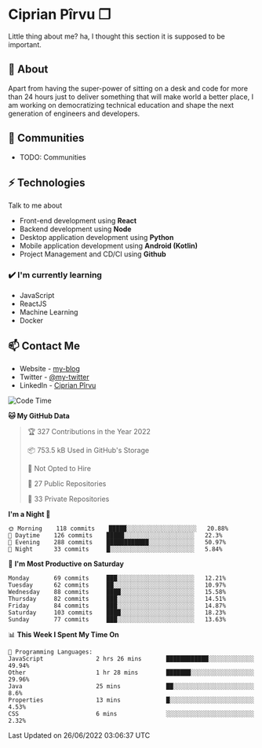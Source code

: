 # Ciprian Pîrvu ❐

Little thing about me? ha, I thought this section it is supposed to be important.

## 🧐 About

Apart from having the super-power of sitting on a desk and code for more than 24 hours just to deliver something that will make world a better place, I am working on democratizing technical education and shape the next generation of engineers and developers.

## 👯 Communities

-   TODO: Communities

## ⚡ Technologies

Talk to me about

-   Front-end development using **React**
-   Backend development using **Node**
-   Desktop application development using **Python**
-   Mobile application development using **Android (Kotlin)**
-   Project Management and CD/CI using **Github**

### ✔️ I'm currently learning

-   JavaScript
-   ReactJS
-   Machine Learning
-   Docker

## 📫 Contact Me

-   Website - [my-blog]()
-   Twitter - [@my-twitter]()
-   LinkedIn - [Ciprian Pîrvu](https://www.linkedin.com/in/p%C3%AErvu-ciprian-cristian-4415991b1/)

<!--START_SECTION:waka-->
![Code Time](http://img.shields.io/badge/Code%20Time-1%2C242%20hrs%2034%20mins-blue)

**🐱 My GitHub Data** 

> 🏆 327 Contributions in the Year 2022
 > 
> 📦 753.5 kB Used in GitHub's Storage 
 > 
> 🚫 Not Opted to Hire
 > 
> 📜 27 Public Repositories 
 > 
> 🔑 33 Private Repositories  
 > 
**I'm a Night 🦉** 

```text
🌞 Morning    118 commits    █████░░░░░░░░░░░░░░░░░░░░   20.88% 
🌆 Daytime    126 commits    █████░░░░░░░░░░░░░░░░░░░░   22.3% 
🌃 Evening    288 commits    ████████████░░░░░░░░░░░░░   50.97% 
🌙 Night      33 commits     █░░░░░░░░░░░░░░░░░░░░░░░░   5.84%

```
📅 **I'm Most Productive on Saturday** 

```text
Monday       69 commits     ███░░░░░░░░░░░░░░░░░░░░░░   12.21% 
Tuesday      62 commits     ██░░░░░░░░░░░░░░░░░░░░░░░   10.97% 
Wednesday    88 commits     ████░░░░░░░░░░░░░░░░░░░░░   15.58% 
Thursday     82 commits     ███░░░░░░░░░░░░░░░░░░░░░░   14.51% 
Friday       84 commits     ███░░░░░░░░░░░░░░░░░░░░░░   14.87% 
Saturday     103 commits    ████░░░░░░░░░░░░░░░░░░░░░   18.23% 
Sunday       77 commits     ███░░░░░░░░░░░░░░░░░░░░░░   13.63%

```


📊 **This Week I Spent My Time On** 

```text
💬 Programming Languages: 
JavaScript               2 hrs 26 mins       ████████████░░░░░░░░░░░░░   49.94% 
Other                    1 hr 28 mins        ███████░░░░░░░░░░░░░░░░░░   29.96% 
Java                     25 mins             ██░░░░░░░░░░░░░░░░░░░░░░░   8.6% 
Properties               13 mins             █░░░░░░░░░░░░░░░░░░░░░░░░   4.53% 
CSS                      6 mins              ░░░░░░░░░░░░░░░░░░░░░░░░░   2.32%

```


 Last Updated on 26/06/2022 03:06:37 UTC
<!--END_SECTION:waka-->
